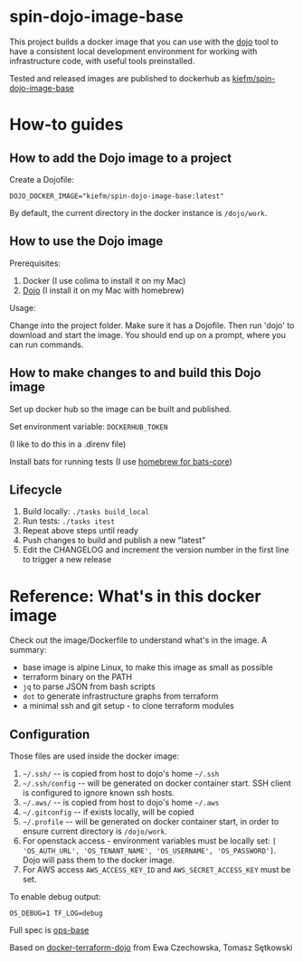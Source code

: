 # spin-dojo-image-base

This project builds a docker image that you can use with the [dojo](https://github.com/kudulab/dojo) tool to have a consistent local development environment for working with infrastructure code, with useful tools preinstalled.

Tested and released images are published to dockerhub as [kiefm/spin-dojo-image-base](https://hub.docker.com/r/kiefm/spin-dojo-image-base)


# How-to guides

## How to add the Dojo image to a project

Create a Dojofile:

```
DOJO_DOCKER_IMAGE="kiefm/spin-dojo-image-base:latest"
```

By default, the current directory in the docker instance is `/dojo/work`.


## How to use the Dojo image

Prerequisites:

1. Docker (I use colima to install it on my Mac)
2. [Dojo](https://github.com/kudulab/dojo) (I install it on my Mac with homebrew)

Usage:

Change into the project folder. Make sure it has a Dojofile. Then run 'dojo' to download and start the image. You should end up on a prompt, where you can run commands.


## How to make changes to and build this Dojo image

Set up docker hub so the image can be built and published.

Set environment variable: `DOCKERHUB_TOKEN`

(I like to do this in a .direnv file)

Install bats for running tests (I use [homebrew for bats-core](https://github.com/bats-core/homebrew-bats-core))


## Lifecycle

1. Build locally: `./tasks build_local`
2. Run tests: `./tasks itest`
3. Repeat above steps until ready
4. Push changes to build and publish a new "latest"
5. Edit the CHANGELOG and increment the version number in the first line to trigger a new release


# Reference: What's in this docker image

Check out the image/Dockerfile to understand what's in the image. A summary:

 * base image is alpine Linux, to make this image as small as possible
 * terraform binary on the PATH
 * `jq` to parse JSON from bash scripts
 * `dot` to generate infrastructure graphs from terraform
 * a minimal ssh and git setup - to clone terraform modules


## Configuration
Those files are used inside the docker image:

1. `~/.ssh/` -- is copied from host to dojo's home `~/.ssh`
1. `~/.ssh/config` -- will be generated on docker container start. SSH client is configured to ignore known ssh hosts.
1. `~/.aws/` -- is copied from host to dojo's home `~/.aws`
2. `~/.gitconfig` -- if exists locally, will be copied
3. `~/.profile` -- will be generated on docker container start, in
   order to ensure current directory is `/dojo/work`.
4. For openstack access - environment variables must be locally set:
 `[ 'OS_AUTH_URL', 'OS_TENANT_NAME', 'OS_USERNAME',
   'OS_PASSWORD']`. Dojo will pass them to the docker image.
5. For AWS access `AWS_ACCESS_KEY_ID` and `AWS_SECRET_ACCESS_KEY` must be set.

To enable debug output:
```
OS_DEBUG=1 TF_LOG=debug
```

Full spec is [ops-base](https://github.com/kudulab/ops-base)


Based on [docker-terraform-dojo](https://github.com/kudulab/docker-terraform-dojo) from Ewa Czechowska, Tomasz Sętkowski

